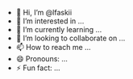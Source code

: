 - 👋 Hi, I’m @lfaskii
- 👀 I’m interested in ...
- 🌱 I’m currently learning ...
- 💞️ I’m looking to collaborate on ...
- 📫 How to reach me ...
- 😄 Pronouns: ...
- ⚡ Fun fact: ...

<!---
lfaskii/lfaskii is a ✨ special ✨ repository because its `README.md` (this file) appears on your GitHub profile.
You can click the Preview link to take a look at your changes.
--->
